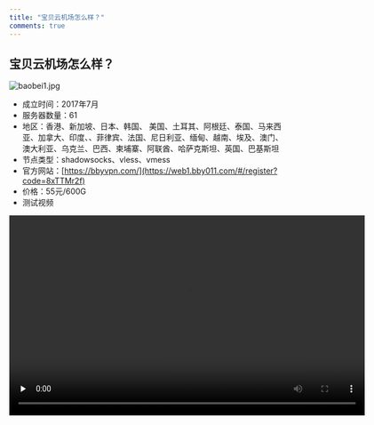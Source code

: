 ```yaml
---
title: "宝贝云机场怎么样？"
comments: true
---
```


## 宝贝云机场怎么样？

![baobei1.jpg](https://flclash.xyz/img/baobei1.jpg)

- 成立时间：2017年7月
- 服务器数量：61
- 地区：香港、新加坡、日本、韩国、 美国、土耳其、阿根廷、泰国、马来西亚、加拿大、印度、、菲律宾、法国、尼日利亚、缅甸、越南、埃及、澳门、澳大利亚、乌克兰、巴西、柬埔寨、阿联酋、哈萨克斯坦、英国、巴基斯坦
- 节点类型：shadowsocks、vless、vmess
- 官方网站：[https://bbyvpn.com/](https://web1.bby011.com/#/register?code=8xTTMr2f)
- 价格：55元/600G
- 测试视频

<video width="640" height="360" controls preload="none">
    <source src="https://mp4.flclash.xyz/baobei2.mp4" type="video/mp4">
    您的浏览器不支持 HTML5 视频。
</video>